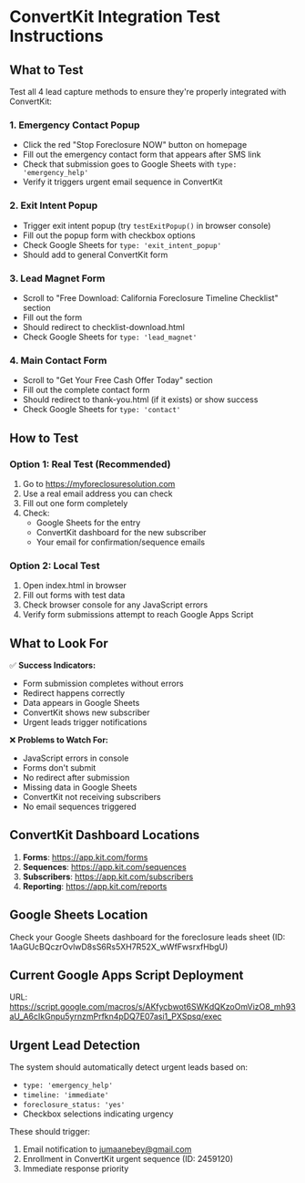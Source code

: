 # ConvertKit Integration Test Instructions

## What to Test
Test all 4 lead capture methods to ensure they're properly integrated with ConvertKit:

### 1. Emergency Contact Popup
- Click the red "Stop Foreclosure NOW" button on homepage
- Fill out the emergency contact form that appears after SMS link
- Check that submission goes to Google Sheets with `type: 'emergency_help'`
- Verify it triggers urgent email sequence in ConvertKit

### 2. Exit Intent Popup  
- Trigger exit intent popup (try `testExitPopup()` in browser console)
- Fill out the popup form with checkbox options
- Check Google Sheets for `type: 'exit_intent_popup'`
- Should add to general ConvertKit form

### 3. Lead Magnet Form
- Scroll to "Free Download: California Foreclosure Timeline Checklist" section
- Fill out the form
- Should redirect to checklist-download.html
- Check Google Sheets for `type: 'lead_magnet'`

### 4. Main Contact Form
- Scroll to "Get Your Free Cash Offer Today" section
- Fill out the complete contact form
- Should redirect to thank-you.html (if it exists) or show success
- Check Google Sheets for `type: 'contact'`

## How to Test

### Option 1: Real Test (Recommended)
1. Go to https://myforeclosuresolution.com
2. Use a real email address you can check
3. Fill out one form completely
4. Check:
   - Google Sheets for the entry
   - ConvertKit dashboard for the new subscriber
   - Your email for confirmation/sequence emails

### Option 2: Local Test
1. Open index.html in browser
2. Fill out forms with test data
3. Check browser console for any JavaScript errors
4. Verify form submissions attempt to reach Google Apps Script

## What to Look For

✅ **Success Indicators:**
- Form submission completes without errors
- Redirect happens correctly  
- Data appears in Google Sheets
- ConvertKit shows new subscriber
- Urgent leads trigger notifications

❌ **Problems to Watch For:**
- JavaScript errors in console
- Forms don't submit
- No redirect after submission  
- Missing data in Google Sheets
- ConvertKit not receiving subscribers
- No email sequences triggered

## ConvertKit Dashboard Locations

1. **Forms**: https://app.kit.com/forms
2. **Sequences**: https://app.kit.com/sequences  
3. **Subscribers**: https://app.kit.com/subscribers
4. **Reporting**: https://app.kit.com/reports

## Google Sheets Location
Check your Google Sheets dashboard for the foreclosure leads sheet (ID: 1AaGUcBQczrOvlwD8sS6Rs5XH7R52X_wWfFwsrxfHbgU)

## Current Google Apps Script Deployment
URL: https://script.google.com/macros/s/AKfycbwot6SWKdQKzoOmVizO8_mh93aU_A6cIkGnpu5yrnzmPrfkn4pDQ7E07asi1_PXSpsq/exec

## Urgent Lead Detection
The system should automatically detect urgent leads based on:
- `type: 'emergency_help'`
- `timeline: 'immediate'` 
- `foreclosure_status: 'yes'`
- Checkbox selections indicating urgency

These should trigger:
1. Email notification to jumaanebey@gmail.com
2. Enrollment in ConvertKit urgent sequence (ID: 2459120)
3. Immediate response priority